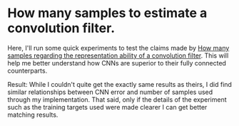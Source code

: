 # How many samples to estimate a convolution filter.
Here, I'll run some quick experiments to test the claims made by [How many samples regarding the representation ability of a convolution filter](https://papers.nips.cc/paper/7320-how-many-samples-are-needed-to-estimate-a-convolutional-neural-network). This will help me better understand how CNNs are superior to their fully connected counterparts.

Result: While I couldn't quite get the exactly same results as theirs, I did find similar relationships between CNN error and number of samples used through my implementation. That said, only if the details of the experiment such as the training targets used were made clearer I can get better matching results.